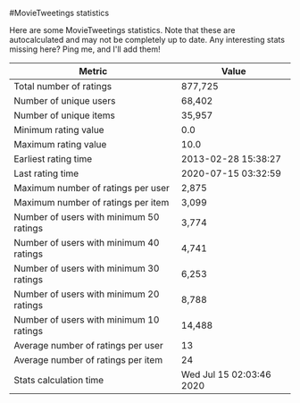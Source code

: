 #MovieTweetings statistics

Here are some MovieTweetings statistics. Note that these are autocalculated and may not be completely up to date. Any interesting stats missing here? Ping me, and I'll add them!

Metric | Value
--- | ---
Total number of ratings                 | 877,725
Number of unique users                  | 68,402
Number of unique items                  | 35,957
Minimum rating value                    | 0.0
Maximum rating value                    | 10.0
Earliest rating time                    | 2013-02-28 15:38:27
Last rating time                        | 2020-07-15 03:32:59
Maximum number of ratings per user      | 2,875
Maximum number of ratings per item      | 3,099
Number of users with minimum 50 ratings | 3,774
Number of users with minimum 40 ratings | 4,741
Number of users with minimum 30 ratings | 6,253
Number of users with minimum 20 ratings | 8,788
Number of users with minimum 10 ratings | 14,488
Average number of ratings per user      | 13
Average number of ratings per item      | 24
Stats calculation time                  | Wed Jul 15 02:03:46 2020

